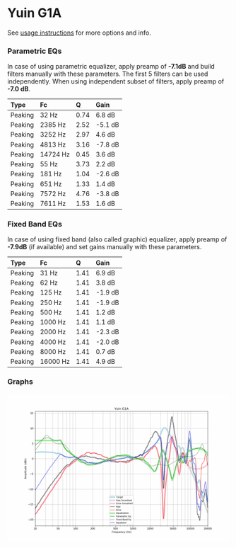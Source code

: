 # Yuin G1A
See [usage instructions](https://github.com/jaakkopasanen/AutoEq#usage) for more options and info.

### Parametric EQs
In case of using parametric equalizer, apply preamp of **-7.1dB** and build filters manually
with these parameters. The first 5 filters can be used independently.
When using independent subset of filters, apply preamp of **-7.0 dB**.

| Type    | Fc       |    Q | Gain    |
|:--------|:---------|:-----|:--------|
| Peaking | 32 Hz    | 0.74 | 6.8 dB  |
| Peaking | 2385 Hz  | 2.52 | -5.1 dB |
| Peaking | 3252 Hz  | 2.97 | 4.6 dB  |
| Peaking | 4813 Hz  | 3.16 | -7.8 dB |
| Peaking | 14724 Hz | 0.45 | 3.6 dB  |
| Peaking | 55 Hz    | 3.73 | 2.2 dB  |
| Peaking | 181 Hz   | 1.04 | -2.6 dB |
| Peaking | 651 Hz   | 1.33 | 1.4 dB  |
| Peaking | 7572 Hz  | 4.76 | -3.8 dB |
| Peaking | 7611 Hz  | 1.53 | 1.6 dB  |

### Fixed Band EQs
In case of using fixed band (also called graphic) equalizer, apply preamp of **-7.9dB**
(if available) and set gains manually with these parameters.

| Type    | Fc       |    Q | Gain    |
|:--------|:---------|:-----|:--------|
| Peaking | 31 Hz    | 1.41 | 6.9 dB  |
| Peaking | 62 Hz    | 1.41 | 3.8 dB  |
| Peaking | 125 Hz   | 1.41 | -1.9 dB |
| Peaking | 250 Hz   | 1.41 | -1.9 dB |
| Peaking | 500 Hz   | 1.41 | 1.2 dB  |
| Peaking | 1000 Hz  | 1.41 | 1.1 dB  |
| Peaking | 2000 Hz  | 1.41 | -2.3 dB |
| Peaking | 4000 Hz  | 1.41 | -2.0 dB |
| Peaking | 8000 Hz  | 1.41 | 0.7 dB  |
| Peaking | 16000 Hz | 1.41 | 4.9 dB  |

### Graphs
![](./Yuin%20G1A.png)